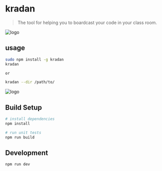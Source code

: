 # kradan

> The tool for helping you to boardcast your code in your class room.

![logo](https://rawgit.com/Sellsuki/kradan/master/icon.png)

## usage

``` bash
sudo npm install -g kradan
kradan

or

kradan --dir /path/to/

```
![logo](https://rawgit.com/devilmustcry/kradan/master/usage-tutorial.gif)

## Build Setup

``` bash
# install dependencies
npm install

# run unit tests
npm run build
```

## Development

``` bash
npm run dev
```
